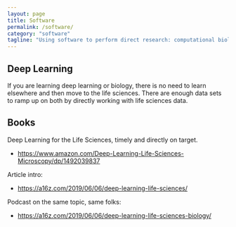 ```yaml
---
layout: page
title: Software
permalink: /software/
category: "software"
tagline: "Using software to perform direct research: computational biology, deep learning, etc"
---
```


## Deep Learning

If you are learning deep learning or biology, there is no need to learn elsewhere and then move to the life sciences. There are enough data sets to ramp up on both by directly working with life sciences data.

## Books
Deep Learning for the Life Sciences, timely and directly on target.
- https://www.amazon.com/Deep-Learning-Life-Sciences-Microscopy/dp/1492039837

Article intro:
- https://a16z.com/2019/06/06/deep-learning-life-sciences/

Podcast on the same topic, same folks:
- https://a16z.com/2019/06/06/deep-learning-life-sciences-biology/
